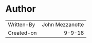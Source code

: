 # Author
|         |            |   
| ------------- |-------------:| 
| Written-By     | John Mezzanotte
| Created-on     | 9-9-18    
